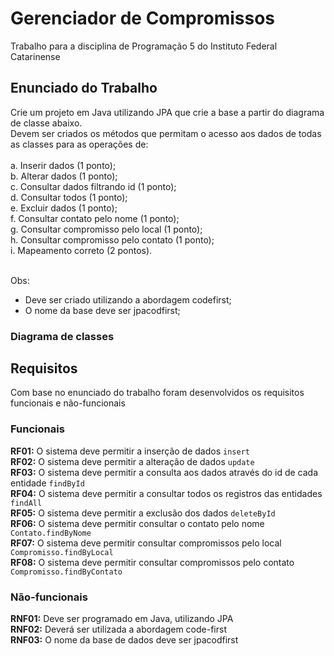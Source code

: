 # Gerenciador de Compromissos
Trabalho para a disciplina de Programação 5 do Instituto Federal Catarinense

## Enunciado do Trabalho
Crie um projeto em Java utilizando JPA que crie a base a partir do diagrama de classe
abaixo. <br/> Devem ser criados os métodos que permitam o acesso aos dados de todas as
classes para as operações de: <br/> <br/>
a. Inserir dados (1 ponto); <br/>
b. Alterar dados (1 ponto); <br/>
c. Consultar dados filtrando id (1 ponto); <br/>
d. Consultar todos (1 ponto); <br/>
e. Excluir dados (1 ponto); <br/>
f. Consultar contato pelo nome (1 ponto); <br/>
g. Consultar compromisso pelo local (1 ponto); <br/>
h. Consultar compromisso pelo contato (1 ponto); <br/>
i. Mapeamento correto (2 pontos). <br/> <br/>

Obs: <br/>
- Deve ser criado utilizando a abordagem codefirst; <br/>
- O nome da base deve ser jpacodfirst; <br/>

### Diagrama de classes


## Requisitos
Com base no enunciado do trabalho foram desenvolvidos os requisitos funcionais e não-funcionais

### Funcionais
<strong>RF01:</strong> O sistema deve permitir a inserção de dados ```insert``` <br/>
<strong>RF02:</strong> O sistema deve permitir a alteração de dados ```update``` <br/>
<strong>RF03:</strong> O sistema deve permitir a consulta aos dados através do id de cada entidade ```findById``` <br/>
<strong>RF04:</strong> O sistema deve permitir a consultar todos os registros das entidades ```findAll``` <br/>
<strong>RF05:</strong> O sistema deve permitir a exclusão dos dados ```deleteById``` <br/>
<strong>RF06:</strong> O sistema deve permitir consultar o contato pelo nome ```Contato.findByNome``` <br/>
<strong>RF07:</strong> O sistema deve permitir consultar compromissos pelo local ```Compromisso.findByLocal``` <br/>
<strong>RF08:</strong> O sistema deve permitir consultar compromissos pelo contato ```Compromisso.findByContato``` <br/>

### Não-funcionais
<strong>RNF01:</strong> Deve ser programado em Java, utilizando JPA <br/>
<strong>RNF02:</strong> Deverá ser utilizada a abordagem code-first <br/>
<strong>RNF03:</strong> O nome da base de dados deve ser jpacodfirst <br/>

